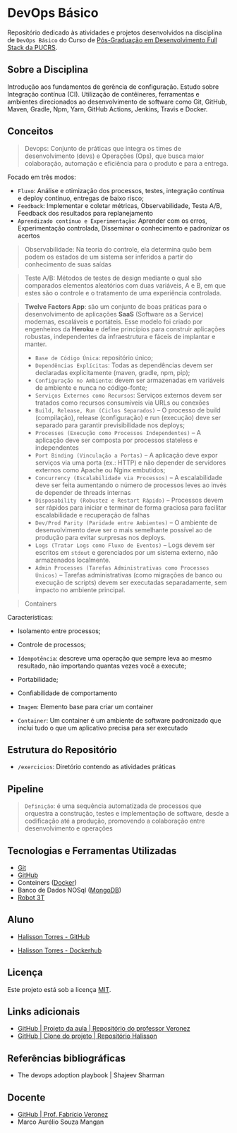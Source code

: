 # DevOps Básico

Repositório dedicado às atividades e projetos desenvolvidos na disciplina de `DevOps Básico` do Curso de [Pós-Graduação em Desenvolvimento Full Stack da PUCRS](https://online.pucrs.br/pos-graduacao/desenvolvimento-full-stack).

## Sobre a Disciplina

Introdução aos fundamentos de gerência de configuração. Estudo sobre Integração contínua (CI). Utilização de contêineres, ferramentas e ambientes direcionados ao desenvolvimento de software como Git, GitHub, Maven, Gradle, Npm, Yarn, GitHub Actions, Jenkins, Travis e Docker.

## Conceitos

> Devops: Conjunto de práticas que integra os times de desenvolvimento (devs) e Operações (Ops), que busca maior colaboração, automação e eficiência para o produto e para a entrega.

Focado em três modos:

- `Fluxo`: Análise e otimização dos processos, testes, integração contínua e deploy contínuo, entregas de baixo risco;
- `Feedback`: Implementar e coletar métricas, Observabilidade, Testa A/B, Feedback dos resultados para replanejamento 
- `Aprendizado contínuo e Experimentação`: Aprender com os erros, Experimentação controlada, Disseminar o conhecimento e padronizar os acertos

> Observabilidade: Na teoria do controle, ela determina quão bem podem os estados de um sistema ser inferidos a partir do conhecimento de suas saídas

> Teste A/B: Métodos de testes de design mediante o qual são comparados elementos aleatórios com duas variáveis, A e B, em que estes são o controle e o tratamento de uma experiência controlada.

> **Twelve Factors App**: são um conjunto de boas práticas para o desenvolvimento de aplicações **SaaS** (Software as a Service) modernas, escaláveis e portáteis. Esse modelo foi criado por engenheiros da **Heroku** e define princípios para construir aplicações robustas, independentes da infraestrutura e fáceis de implantar e manter.
> - `Base de Código Única`: repositório único;
> - `Dependências Explícitas`: Todas as dependências devem ser declaradas explicitamente (maven, gradle, npm, pip);
> - `Configuração no Ambiente`: devem ser armazenadas em variáveis de ambiente e nunca no código-fonte;
> - `Serviços Externos como Recursos`: Serviços externos devem ser tratados como recursos consumíveis via URLs ou conexões
> - `Build, Release, Run (Ciclos Separados)` – O processo de build (compilação), release (configuração) e run (execução) deve ser separado para garantir previsibilidade nos deploys;
> - `Processes (Execução como Processos Independentes)` – A aplicação deve ser composta por processos stateless e independentes
> - `Port Binding (Vinculação a Portas)` – A aplicação deve expor serviços via uma porta (ex.: HTTP) e não depender de servidores externos como Apache ou Nginx embutidos;
> - `Concurrency (Escalabilidade via Processos)` – A escalabilidade deve ser feita aumentando o número de processos leves ao invés de depender de threads internas
> - `Disposability (Robustez e Restart Rápido)` – Processos devem ser rápidos para iniciar e terminar de forma graciosa para facilitar escalabilidade e recuperação de falhas
> - `Dev/Prod Parity (Paridade entre Ambientes)` – O ambiente de desenvolvimento deve ser o mais semelhante possível ao de produção para evitar surpresas nos deploys.
> - `Logs (Tratar Logs como Fluxo de Eventos)` – Logs devem ser escritos em `stdout` e gerenciados por um sistema externo, não armazenados localmente.
> - `Admin Processes (Tarefas Administrativas como Processos Únicos)` – Tarefas administrativas (como migrações de banco ou execução de scripts) devem ser executadas separadamente, sem impacto no ambiente principal.

> Containers

Características:
- Isolamento entre processos;
- Controle de processos;
- `Idempotência`: descreve uma operação que sempre leva ao mesmo resultado, não importando quantas vezes você a execute; 
- Portabilidade;
- Confiabilidade de comportamento

- `Imagem`: Elemento base para criar um container
- `Container`: Um container é um ambiente de software padronizado que inclui tudo o que um aplicativo precisa para ser executado

## Estrutura do Repositório

- `/exercicios`: Diretório contendo as atividades práticas

## Pipeline

> `Definição`: é uma sequência automatizada de processos que orquestra a construção, testes e implementação de software, desde a codificação até a produção, promovendo a colaboração entre desenvolvimento e operações

## Tecnologias e Ferramentas Utilizadas

- [Git](https://git-scm.com/)
- [GitHub](https://github.com)
- Conteiners ([Docker](https://www.docker.com/))
- Banco de Dados NOSql ([MongoDB](https://www.mongodb.com/pt-br))
- [Robot 3T](https://robomongo.org/)


## Aluno

- [Halisson Torres - GitHub](https://github.com/halissontorres)

- [Halisson Torres - Dockerhub](https://hub.docker.com/repository/docker/halissontorres/pos-graduacao-puc-rs/general)

## Licença

Este projeto está sob a licença [MIT](../LICENSE).

## Links adicionais

- [GitHub | Projeto da aula | Repositório do professor Veronez](https://github.com/KubeDev/conversao-temperatura)
- [GitHub | Clone do projeto | Repositório Halisson](https://github.com/halissontorres/conversao-temperatura)


## Referências bibliográficas

- The devops adoption playbook | Shajeev Sharman

## Docente

- [GitHub | Prof. Fabrício Veronez](https://github.com/fabricioveronez)
- Marco Aurélio Souza Mangan


